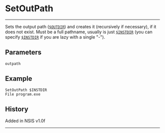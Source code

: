 # SetOutPath

---

Sets the output path ([`$OUTDIR`][1]) and creates it (recursively if necessary), if it does not exist. Must be a full pathname, usually is just [`$INSTDIR`][2] (you can specify [`$INSTDIR`][2] if you are lazy with a single "-").

## Parameters

    outpath

## Example

	SetOutPath $INSTDIR
	File program.exe

## History

Added in NSIS v1.0f

---

[1]: ../Variables/OUTDIR.md
[2]: ../Variables/INSTDIR.md